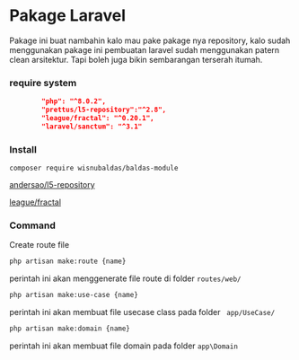 
# Pakage Laravel

Pakage ini buat nambahin kalo mau pake pakage nya repository, kalo sudah menggunakan pakage ini pembuatan laravel sudah menggunakan patern clean arsitektur. Tapi boleh juga bikin sembarangan terserah itumah.

### require system

```json
        "php": "^8.0.2",
        "prettus/l5-repository":"^2.8",
        "league/fractal": "^0.20.1",
        "laravel/sanctum": "^3.1"
```

### Install

```composer require wisnubaldas/baldas-module```



[andersao/l5-repository](https://github.com/andersao/l5-repository)

[league/fractal](https://fractal.thephpleague.com/)

### Command

Create route file
```bash
php artisan make:route {name}
``` 
perintah ini akan menggenerate file route di folder ``` routes/web/ ```

```bash
php artisan make:use-case {name}
```
perintah ini akan membuat file usecase class pada folder ``` app/UseCase/```

```bash
php artisan make:domain {name}
```

perintah ini akan membuat file domain pada folder ``` app\Domain ```
